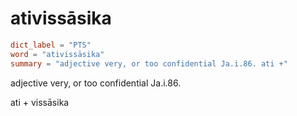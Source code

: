 # ativissāsika

``` toml
dict_label = "PTS"
word = "ativissāsika"
summary = "adjective very, or too confidential Ja.i.86. ati +"
```

adjective very, or too confidential Ja.i.86.

ati \+ vissāsika

